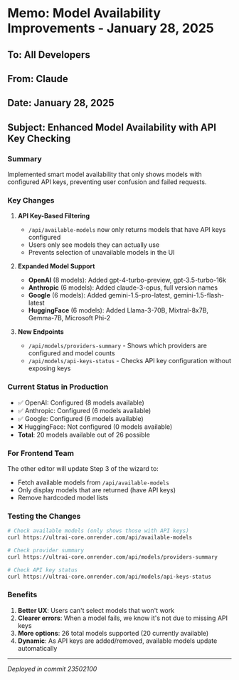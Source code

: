 # Memo: Model Availability Improvements - January 28, 2025

## To: All Developers
## From: Claude
## Date: January 28, 2025
## Subject: Enhanced Model Availability with API Key Checking

### Summary
Implemented smart model availability that only shows models with configured API keys, preventing user confusion and failed requests.

### Key Changes

1. **API Key-Based Filtering**
   - `/api/available-models` now only returns models that have API keys configured
   - Users only see models they can actually use
   - Prevents selection of unavailable models in the UI

2. **Expanded Model Support**
   - **OpenAI** (8 models): Added gpt-4-turbo-preview, gpt-3.5-turbo-16k
   - **Anthropic** (6 models): Added claude-3-opus, full version names
   - **Google** (6 models): Added gemini-1.5-pro-latest, gemini-1.5-flash-latest
   - **HuggingFace** (6 models): Added Llama-3-70B, Mixtral-8x7B, Gemma-7B, Microsoft Phi-2

3. **New Endpoints**
   - `/api/models/providers-summary` - Shows which providers are configured and model counts
   - `/api/models/api-keys-status` - Checks API key configuration without exposing keys

### Current Status in Production
- ✅ OpenAI: Configured (8 models available)
- ✅ Anthropic: Configured (6 models available)  
- ✅ Google: Configured (6 models available)
- ❌ HuggingFace: Not configured (0 models available)
- **Total**: 20 models available out of 26 possible

### For Frontend Team
The other editor will update Step 3 of the wizard to:
- Fetch available models from `/api/available-models`
- Only display models that are returned (have API keys)
- Remove hardcoded model lists

### Testing the Changes
```bash
# Check available models (only shows those with API keys)
curl https://ultrai-core.onrender.com/api/available-models

# Check provider summary
curl https://ultrai-core.onrender.com/api/models/providers-summary

# Check API key status
curl https://ultrai-core.onrender.com/api/models/api-keys-status
```

### Benefits
1. **Better UX**: Users can't select models that won't work
2. **Clearer errors**: When a model fails, we know it's not due to missing API keys
3. **More options**: 26 total models supported (20 currently available)
4. **Dynamic**: As API keys are added/removed, available models update automatically

---
*Deployed in commit 23502100*